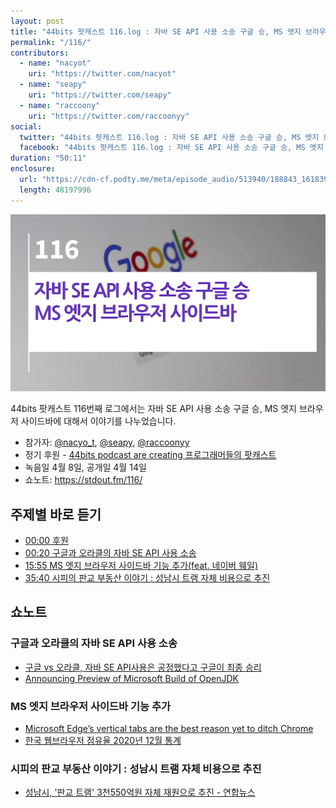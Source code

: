 ```yaml
---
layout: post
title: "44bits 팟캐스트 116.log : 자바 SE API 사용 소송 구글 승, MS 엣지 브라우저 사이드바"
permalink: "/116/"
contributors: 
  - name: "nacyot"
    uri: "https://twitter.com/nacyot"
  - name: "seapy"
    uri: "https://twitter.com/seapy"
  - name: "raccoony"
    uri: "https://twitter.com/raccoonyy"
social:
  twitter: "44bits 팟캐스트 116.log : 자바 SE API 사용 소송 구글 승, MS 엣지 브라우저 사이드바"
  facebook: "44bits 팟캐스트 116.log : 자바 SE API 사용 소송 구글 승, MS 엣지 브라우저 사이드바"
duration: "50:11"
enclosure:
  url: "https://cdn-cf.podty.me/meta/episode_audio/513940/188843_1618397766314.mp3"
  length: 48197996
---
```


![](https://github.com/44bits/stdout.fm/raw/master/_posts/images/44bits-116-log.png)

44bits 팟캐스트 116번째 로그에서는 자바 SE API 사용 소송 구글 승, MS 엣지 브라우저 사이드바에 대해서 이야기를 나누었습니다.

* 참가자: [@nacyo_t][nac], [@seapy][sea], [@raccoonyy][rac]
* 정기 후원 - [44bits podcast are creating 프로그래머들의 팟캐스트](https://www.patreon.com/44bits_podcast)
* 녹음일 4월 8일, 공개일 4월 14일
* 쇼노트: https://stdout.fm/116/

[nac]: https://twitter.com/nacyo_t
[sea]: https://twitter.com/seapy
[rac]: https://twitter.com/raccoonyy


## 주제별 바로 듣기

* <a href="#" onclick="jumpPlayer(0.0); return false;">00:00 후원</a>
* <a href="#" onclick="jumpPlayer(20.0); return false;">00:20 구글과 오라클의 자바 SE API 사용 소송</a>
* <a href="#" onclick="jumpPlayer(955.0); return false;">15:55 MS 엣지 브라우저 사이드바 기능 추가(feat. 네이버 웨일)</a>
* <a href="#" onclick="jumpPlayer(2140.0); return false;">35:40 시피의 판교 부동산 이야기 : 성남시 트램 자체 비용으로 추진</a>


## 쇼노트

### 구글과 오라클의 자바 SE API 사용 소송

* [구글 vs 오라클, 자바 SE API사용은 공정했다고 구글이 최종 승리](https://news.hada.io/topic?id=4018)
* [Announcing Preview of Microsoft Build of OpenJDK](https://devblogs.microsoft.com/java/announcing-preview-of-microsoft-build-of-openjdk/)


### MS 엣지 브라우저 사이드바 기능 추가

* [Microsoft Edge’s vertical tabs are the best reason yet to ditch Chrome](https://www.fastcompany.com/90613386/vertical-browser-tabs-microsoft-edge)
* [한국 웹브라우저 점유율 2020년 12월 통계](https://openart.tistory.com/2077)


### 시피의 판교 부동산 이야기 : 성남시 트램 자체 비용으로 추진

* [성남시, '판교 트램' 3천550억원 자체 재원으로 추진 - 연합뉴스](https://www.yna.co.kr/view/AKR20210331153400061)
